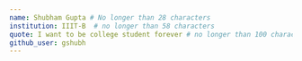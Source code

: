 ```yaml
---
name: Shubham Gupta # No longer than 28 characters
institution: IIIT-B  # no longer than 58 characters
quote: I want to be college student forever # no longer than 100 characters, avoid using quotes(") to guarantee the format remains the same.
github_user: gshubh
---
```

